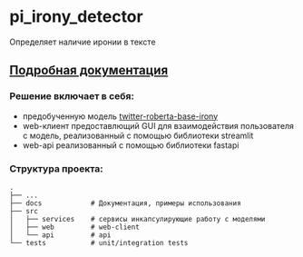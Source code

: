 # pi_irony_detector
Определяет наличие иронии в тексте

## [Подробная документация](docs/Doc.md)

### Решение включает в себя:
 - предобученную модель [twitter-roberta-base-irony](https://huggingface.co/cardiffnlp/twitter-roberta-base-irony)
 - web-клиент предоставлющий GUI для взаимодействия пользователя с модель, реализованный с помощью библиотеки streamlit
 - web-api реализованный с помощью библиотеки fastapi

### Структура проекта:
```
.
├── ...
├── docs            # Документация, примеры использования 
├── src
│   ├── services    # сервисы инкапсулирующие работу с моделями
│   ├── web         # web-client
│   └── api         # api
└── tests           # unit/integration tests
```
